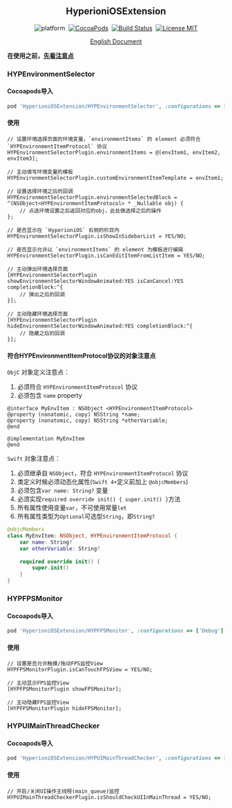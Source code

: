 <div align="center">

HyperioniOSExtension
------

</div>

<div align="center">

![platform](https://img.shields.io/badge/Platform-iOS%E2%89%A59.0-brightgreen.svg)&nbsp;
[![CocoaPods](https://img.shields.io/badge/Cocoapods-compatible-brightgreen.svg?style=flat)](http://cocoapods.org/)&nbsp;
[![Build Status](https://travis-ci.org/ToBeDefined/HyperioniOSExtension.svg?branch=master)](https://travis-ci.org/ToBeDefined/HyperioniOSExtension)&nbsp;
[![License MIT](https://img.shields.io/badge/license-MIT-green.svg?style=flat)](https://github.com/tobedefined/HyperioniOSExtension/blob/master/LICENSE)

</div>

<div align="center">

[English Document](README.md)

</div>

**在使用之前，[先看注意点](Note.md)**

### HYPEnvironmentSelector

#### Cocoapods导入

```ruby
pod 'HyperioniOSExtension/HYPEnvironmentSelector', :configurations => ['Debug']
```

#### 使用


```objc
// 设置环境选择页面的环境变量，`environmentItems` 的 element 必须符合 `HYPEnvironmentItemProtocol` 协议
HYPEnvironmentSelectorPlugin.environmentItems = @[envItem1, envItem2, envItem3];

// 主动填写环境变量的模板
HYPEnvironmentSelectorPlugin.customEnvironmentItemTemplate = envItem1;

// 设置选择环境之后的回调
HYPEnvironmentSelectorPlugin.environmentSelectedBlock = ^(NSObject<HYPEnvironmentItemProtocol> * _Nullable obj) {
    // 点选环境设置之后返回对应的obj，此处做选择之后的操作
};

// 是否显示在 `HyperioniOS` 右侧的栏目内
HYPEnvironmentSelectorPlugin.isShowInSidebarList = YES/NO;

// 是否显示允许以 `environmentItems` 的 element 为模板进行编辑
HYPEnvironmentSelectorPlugin.isCanEditItemFromListItem = YES/NO;

// 主动弹出环境选择页面
[HYPEnvironmentSelectorPlugin showEnvironmentSelectorWindowAnimated:YES isCanCancel:YES completionBlock:^{
    // 弹出之后的回调
}];

// 主动隐藏环境选择页面
[HYPEnvironmentSelectorPlugin hideEnvironmentSelectorWindowAnimated:YES completionBlock:^{
    // 隐藏之后的回调
}];
```


#### 符合HYPEnvironmentItemProtocol协议的对象注意点

`ObjC` 对象定义注意点：

 1. 必须符合 `HYPEnvironmentItemProtocol` 协议
 2. 必须包含 `name` property

```objc
@interface MyEnvItem : NSObject <HYPEnvironmentItemProtocol>
@property (nonatomic, copy) NSString *name;
@property (nonatomic, copy) NSString *otherVariable;
@end
 
@implementation MyEnvItem
@end
```

`Swift` 对象注意点：

 1. 必须继承自 `NSObject`，符合 `HYPEnvironmentItemProtocol` 协议
 2. 类定义时候必须动态化属性(`Swift 4+`定义前加上 `@objcMembers`)
 3. 必须包含`var name: String?` 变量
 4. 必须实现`required override init() { super.init() }`方法
 5. 所有属性使用变量`var`，不可使用常量`let`
 6. 所有属性类型为`Optional`可选型`String`，即`String?`

```swift
@objcMembers
class MyEnvItem: NSObject, HYPEnvironmentItemProtocol {
    var name: String?
    var otherVariable: String?
 
    required override init() {
        super.init()
    }
}
```


### HYPFPSMonitor

#### Cocoapods导入

```ruby
pod 'HyperioniOSExtension/HYPFPSMonitor', :configurations => ['Debug']
```

#### 使用


```objc
// 设置是否允许触摸/拖动FPS监控View
HYPFPSMonitorPlugin.isCanTouchFPSView = YES/NO;

// 主动显示FPS监控View
[HYPFPSMonitorPlugin showFPSMonitor];

// 主动隐藏FPS监控View
[HYPFPSMonitorPlugin hideFPSMonitor];
```



### HYPUIMainThreadChecker

#### Cocoapods导入

```ruby
pod 'HyperioniOSExtension/HYPUIMainThreadChecker', :configurations => ['Debug']
```

#### 使用


```objc
// 开启/关闭UI操作主线程(main_queue)监控
HYPUIMainThreadCheckerPlugin.isShouldCheckUIInMainThread = YES/NO;
```

